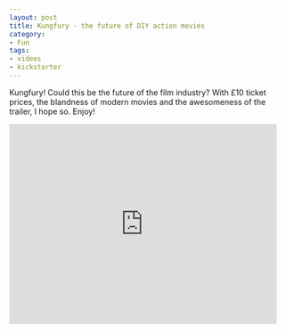 ```yaml
---
layout: post
title: Kungfury - the future of DIY action movies 
category:
- Fun
tags:
- videos
- kickstarter
---
```


Kungfury! Could this be the future of the film industry?
With £10 ticket prices, the blandness of modern movies and the 
awesomeness of the trailer, I hope so. Enjoy!

<iframe width="480" height="360" src="http://www.kickstarter.com/projects/kungfury/kung-fury/widget/video.html" frameborder="0" scrolling="no"> </iframe>
